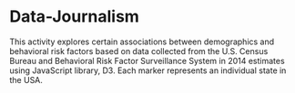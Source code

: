# Data-Journalism

This activity explores certain associations between demographics and behavioral risk factors based on data collected from the U.S. Census Bureau and Behavioral Risk Factor Surveillance System in 2014 estimates using JavaScript library, D3. Each marker represents an individual state in the USA. 
